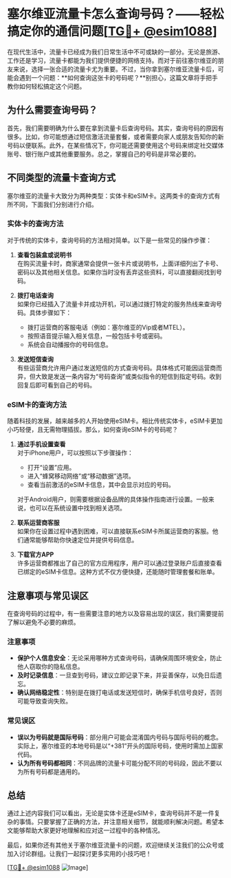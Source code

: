 # 塞尔维亚流量卡怎么查询号码？——轻松搞定你的通信问题[[TG💪+ @esim1088](https://t.me/s/esim1088)]

在现代生活中，流量卡已经成为我们日常生活中不可或缺的一部分。无论是旅游、工作还是学习，流量卡都能为我们提供便捷的网络支持。而对于前往塞尔维亚的朋友来说，选择一张合适的流量卡尤为重要。不过，当你拿到塞尔维亚流量卡后，可能会遇到一个问题：**如何查询这张卡的号码呢？**别担心，这篇文章将手把手教你如何轻松搞定这个问题。

## 为什么需要查询号码？

首先，我们需要明确为什么要在拿到流量卡后查询号码。其实，查询号码的原因有很多。比如，你可能想通过短信激活流量套餐，或者需要向家人或朋友告知你的新号码以便联系。此外，在某些情况下，你可能还需要使用这个号码来绑定社交媒体账号、银行账户或其他重要服务。总之，掌握自己的号码是非常必要的。

## 不同类型的流量卡查询方式

塞尔维亚的流量卡大致分为两种类型：实体卡和eSIM卡。这两类卡的查询方式有所不同，下面我们分别进行介绍。

### 实体卡的查询方法

对于传统的实体卡，查询号码的方法相对简单。以下是一些常见的操作步骤：

1. **查看包装盒或说明书**  
   在购买流量卡时，商家通常会提供一张卡片或说明书，上面详细列出了卡号、密码以及其他相关信息。如果你当时没有丢弃这些资料，可以直接翻阅找到号码。

2. **拨打电话查询**  
   如果你已经插入了流量卡并成功开机，可以通过拨打特定的服务热线来查询号码。具体步骤如下：
   - 拨打运营商的客服电话（例如：塞尔维亚的Vip或者MTEL）。
   - 按照语音提示输入相关信息，一般包括卡号或密码。
   - 系统会自动播报你的号码信息。

3. **发送短信查询**  
   有些运营商允许用户通过发送短信的方式查询号码。具体格式可能因运营商而异，但大致是发送一条内容为“号码查询”或类似指令的短信到指定号码。收到回复后即可看到自己的号码。

### eSIM卡的查询方法

随着科技的发展，越来越多的人开始使用eSIM卡。相比传统实体卡，eSIM卡更加小巧轻便，且无需物理插拔。那么，如何查询eSIM卡的号码呢？

1. **通过手机设置查看**  
   对于iPhone用户，可以按照以下步骤操作：
   - 打开“设置”应用。
   - 进入“蜂窝移动网络”或“移动数据”选项。
   - 查看当前激活的eSIM卡信息，其中会显示对应的号码。

   对于Android用户，则需要根据设备品牌的具体操作指南进行设置。一般来说，也可以在系统设置中找到相关选项。

2. **联系运营商客服**  
   如果你在设置过程中遇到困难，可以直接联系eSIM卡所属运营商的客服。他们通常能够帮助你快速定位并提供号码信息。

3. **下载官方APP**  
   许多运营商都推出了自己的官方应用程序，用户可以通过登录账户后直接查看已绑定的eSIM卡信息。这种方式不仅方便快捷，还能随时管理套餐和账单。

## 注意事项与常见误区

在查询号码的过程中，有一些需要注意的地方以及容易出现的误区，我们需要提前了解以避免不必要的麻烦。

### 注意事项

- **保护个人信息安全**：无论采用哪种方式查询号码，请确保周围环境安全，防止他人窃取你的隐私信息。
- **及时记录信息**：一旦查到号码，建议立即记录下来，并妥善保存，以免日后遗忘。
- **确认网络稳定性**：特别是在拨打电话或发送短信时，确保手机信号良好，否则可能导致查询失败。

### 常见误区

- **误以为号码就是国际号码**：部分用户可能会混淆国内号码与国际号码的概念。实际上，塞尔维亚的本地号码是以“+381”开头的国际号码，使用时需加上国家代码。
- **认为所有号码都相同**：不同品牌的流量卡可能分配不同的号码段，因此不要以为所有号码都是通用的。

## 总结

通过上述内容我们可以看出，无论是实体卡还是eSIM卡，查询号码并不是一件复杂的事情。只要掌握了正确的方法，并注意相关细节，就能顺利解决问题。希望本文能够帮助大家更好地理解和应对这一过程中的各种情况。

最后，如果你还有其他关于塞尔维亚流量卡的问题，欢迎继续关注我们的公众号或加入讨论群组。让我们一起探讨更多实用的小技巧吧！

[[TG💪+ @esim1088](https://t.me/s/esim1088) ![Image](https://i.postimg.cc/4NQfJmqS/Snipaste-2025-05-13-00-14-12.png)]